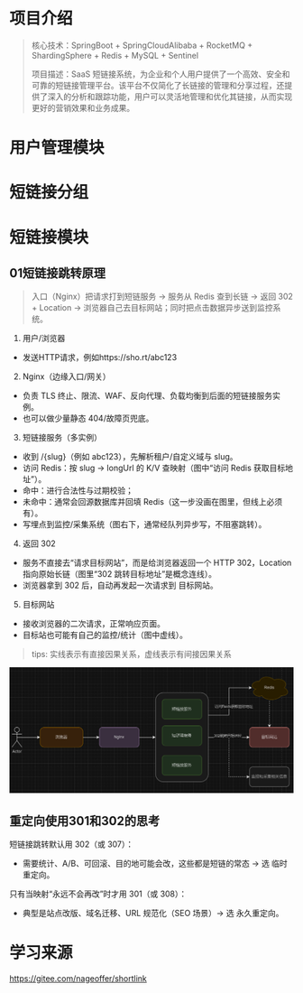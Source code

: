 # 项目介绍
>核心技术：SpringBoot + SpringCloudAlibaba + RocketMQ + ShardingSphere + Redis + MySQL + Sentinel
> 
>项目描述：SaaS 短链接系统，为企业和个人用户提供了一个高效、安全和可靠的短链接管理平台。该平台不仅简化了长链接的管理和分享过程，还提供了深入的分析和跟踪功能，用户可以灵活地管理和优化其链接，从而实现更好的营销效果和业务成果。
# 用户管理模块

# 短链接分组


# 短链接模块
## 01短链接跳转原理
> 入口（Nginx）把请求打到短链服务 → 服务从 Redis 查到长链 → 返回 302 + Location → 浏览器自己去目标网站；同时把点击数据异步送到监控系统。
 
1. 用户/浏览器
- 发送HTTP请求，例如https://sho.rt/abc123

2. Nginx（边缘入口/网关）
- 负责 TLS 终止、限流、WAF、反向代理、负载均衡到后面的短链接服务实例。
- 也可以做少量静态 404/故障页兜底。

3. 短链接服务（多实例）
- 收到 /{slug}（例如 abc123），先解析租户/自定义域与 slug。
- 访问 Redis：按 slug → longUrl 的 K/V 查映射（图中“访问 Redis 获取目标地址”）。
- 命中：进行合法性与过期校验；
- 未命中：通常会回源数据库并回填 Redis（这一步没画在图里，但线上必须有）。
- 写埋点到监控/采集系统（图右下，通常经队列异步写，不阻塞跳转）。 

4. 返回 302
- 服务不直接去“请求目标网站”，而是给浏览器返回一个 HTTP 302，Location 指向原始长链（图里“302 跳转目标地址”是概念连线）。
- 浏览器拿到 302 后，自动再发起一次请求到 目标网站。

5. 目标网站
- 接收浏览器的二次请求，正常响应页面。
- 目标站也可能有自己的监控/统计（图中虚线）。

> tips: 实线表示有直接因果关系，虚线表示有间接因果关系 

![短链接管理.png](图片/短链接管理.png)
## 重定向使用301和302的思考
短链接跳转默认用 302（或 307）：
- 需要统计、A/B、可回滚、目的地可能会改，这些都是短链的常态 → 选 临时重定向。

只有当映射“永远不会再改”时才用 301（或 308）：
- 典型是站点改版、域名迁移、URL 规范化（SEO 场景）→ 选 永久重定向。

# 学习来源
https://gitee.com/nageoffer/shortlink
